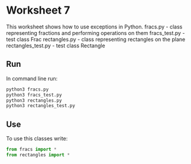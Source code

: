 # Worksheet 7

This worksheet shows how to use exceptions in Python.
fracs.py - class representing fractions and performing operations on them
fracs_test.py - test class Frac
rectangles.py - class representing rectangles on the plane
rectangles_test.py - test class Rectangle

## Run

In command line run:

```bash
python3 fracs.py
python3 fracs_test.py
python3 rectangles.py
python3 rectangles_test.py
```

## Use

To use this classes write:

```python
from fracs import *
from rectangles import *
```
